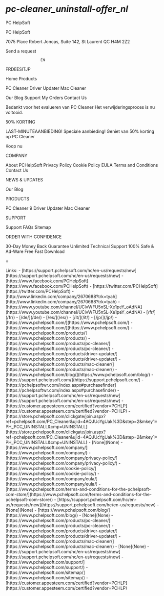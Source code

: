# _pc-cleaner_uninstall-offer_nl_

<p>PC HelpSoft</p>
<p>PC HelpSoft</p>
<p>7075 Place Robert Joncas, Suite 142, St Laurent QC H4M 2Z2</p>
<p>Send a request</p>
<pre><code>                EN
</code></pre>
<p>FRDEESITJP </p>
<p>Home
Products</p>
<p>PC Cleaner
Driver Updater
Mac Cleaner</p>
<p>Our Blog
Support
My Orders
Contact Us</p>
<p>Bedankt voor het evalueren van PC Cleaner
Het verwijderingsproces is nu voltooid.</p>
<p>50%
KORTING</p>
<p>LAST-MINUTEAANBIEDING!
Speciale aanbieding! Geniet van 50% korting op PC Cleaner</p>
<p>Koop nu</p>
<p>COMPANY</p>
<p>About PCHelpSoft
Privacy Policy
Cookie Policy
EULA
Terms and Conditions
Contact Us</p>
<p>NEWS &amp; UPDATES</p>
<p>Our Blog</p>
<p>PRODUCTS</p>
<p>PC Cleaner 9
Driver Updater
Mac Cleaner</p>
<p>SUPPORT</p>
<p>Support
FAQs
Sitemap</p>
<p>ORDER WITH CONFIDENCE</p>
<p>30-Day Money Back Guarantee
Unlimited Technical Support
100% Safe &amp; Ad-Ware Free
Fast Download</p>
<p>×</p>
Links:
- [https://support.pchelpsoft.com/hc/en-us/requests/new](https://support.pchelpsoft.com/hc/en-us/requests/new)
- [https://www.facebook.com/PCHelpSoft](https://www.facebook.com/PCHelpSoft)
- [https://twitter.com/PCHelpSoft](https://twitter.com/PCHelpSoft)
- [http://www.linkedin.com/company/2670688?trk=tyah](http://www.linkedin.com/company/2670688?trk=tyah)
- [https://www.youtube.com/channel/UClvWFU5nSL-Xe1peY_oAdNA](https://www.youtube.com/channel/UClvWFU5nSL-Xe1peY_oAdNA)
- [/fr/](/fr/)
- [/de/](/de/)
- [/es/](/es/)
- [/it/](/it/)
- [/jp/](/jp/)
- [https://www.pchelpsoft.com/](https://www.pchelpsoft.com/)
- [https://www.pchelpsoft.com/](https://www.pchelpsoft.com/)
- [https://www.pchelpsoft.com/products/](https://www.pchelpsoft.com/products/)
- [https://www.pchelpsoft.com/products/pc-cleaner/](https://www.pchelpsoft.com/products/pc-cleaner/)
- [https://www.pchelpsoft.com/products/driver-updater/](https://www.pchelpsoft.com/products/driver-updater/)
- [https://www.pchelpsoft.com/products/mac-cleaner/](https://www.pchelpsoft.com/products/mac-cleaner/)
- [https://www.pchelpsoft.com/blog/](https://www.pchelpsoft.com/blog/)
- [https://support.pchelpsoft.com/](https://support.pchelpsoft.com/)
- [https://pchelpsoftwr.com/index.aspx#purchasefinder](https://pchelpsoftwr.com/index.aspx#purchasefinder)
- [https://support.pchelpsoft.com/hc/en-us/requests/new](https://support.pchelpsoft.com/hc/en-us/requests/new)
- [https://customer.appesteem.com/certified?vendor=PCHLP](https://customer.appesteem.com/certified?vendor=PCHLP)
- [https://store.pchelpsoft.com/clickgate/join.aspx?ref=pchelpsoft.com/PC_Cleaner&ujid=4AQJUcYgUak%3D&step=2&mkey1=PH_PCC_UNINSTALL&cmp=UNINSTALL](https://store.pchelpsoft.com/clickgate/join.aspx?ref=pchelpsoft.com/PC_Cleaner&ujid=4AQJUcYgUak%3D&step=2&mkey1=PH_PCC_UNINSTALL&cmp=UNINSTALL)
- [None](None)
- [https://www.pchelpsoft.com/company/](https://www.pchelpsoft.com/company/)
- [https://www.pchelpsoft.com/company/privacy-policy/](https://www.pchelpsoft.com/company/privacy-policy/)
- [https://www.pchelpsoft.com/cookie-policy/](https://www.pchelpsoft.com/cookie-policy/)
- [https://www.pchelpsoft.com/company/eula/](https://www.pchelpsoft.com/company/eula/)
- [https://www.pchelpsoft.com/terms-and-conditions-for-the-pchelpsoft-com-store/](https://www.pchelpsoft.com/terms-and-conditions-for-the-pchelpsoft-com-store/)
- [https://support.pchelpsoft.com/hc/en-us/requests/new](https://support.pchelpsoft.com/hc/en-us/requests/new)
- [None](None)
- [https://www.pchelpsoft.com/blog/](https://www.pchelpsoft.com/blog/)
- [None](None)
- [https://www.pchelpsoft.com/products/pc-cleaner/](https://www.pchelpsoft.com/products/pc-cleaner/)
- [https://www.pchelpsoft.com/products/driver-updater/](https://www.pchelpsoft.com/products/driver-updater/)
- [https://www.pchelpsoft.com/products/mac-cleaner/](https://www.pchelpsoft.com/products/mac-cleaner/)
- [None](None)
- [https://support.pchelpsoft.com/hc/en-us/requests/new](https://support.pchelpsoft.com/hc/en-us/requests/new)
- [https://www.pchelpsoft.com/support/](https://www.pchelpsoft.com/support/)
- [https://www.pchelpsoft.com/sitemap/](https://www.pchelpsoft.com/sitemap/)
- [https://customer.appesteem.com/certified?vendor=PCHLP](https://customer.appesteem.com/certified?vendor=PCHLP)